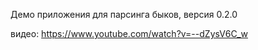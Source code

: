 Демо приложения для парсинга быков, версия 0.2.0

видео: https://www.youtube.com/watch?v=--dZysV6C_w
